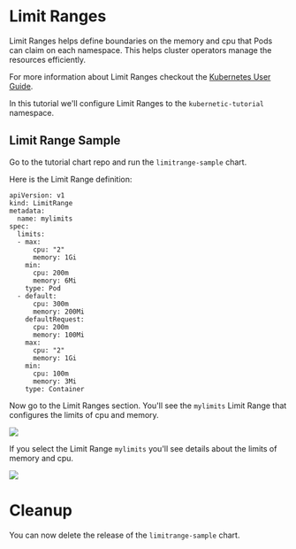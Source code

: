 # Limit Ranges

Limit Ranges helps define boundaries on the memory and cpu that Pods can claim on each namespace. This helps cluster operators manage the resources efficiently.

For more information about Limit Ranges checkout the [Kubernetes User Guide](http://kubernetes.io/docs/admin/limitrange/).

In this tutorial we'll configure Limit Ranges to the `kubernetic-tutorial` namespace.

## Limit Range Sample

Go to the tutorial chart repo and run the `limitrange-sample` chart.

Here is the Limit Range definition:


```
apiVersion: v1
kind: LimitRange
metadata:
  name: mylimits
spec:
  limits:
  - max:
      cpu: "2"
      memory: 1Gi
    min:
      cpu: 200m
      memory: 6Mi
    type: Pod
  - default:
      cpu: 300m
      memory: 200Mi
    defaultRequest:
      cpu: 200m
      memory: 100Mi
    max:
      cpu: "2"
      memory: 1Gi
    min:
      cpu: 100m
      memory: 3Mi
    type: Container
```

Now go to the Limit Ranges section. You'll see the `mylimits` Limit Range that configures the limits of cpu and memory.

![](/assets/limitranges.png)

If you select the Limit Range `mylimits` you'll see details about the limits of memory and cpu.

![](/assets/limitrange-mylimits.png)

# Cleanup

You can now delete the release of the `limitrange-sample` chart.